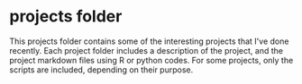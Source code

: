 # projects folder
This projects folder contains some of the interesting projects that I've done recently. Each project folder includes a description of the project, and the project markdown files using R or python codes. For some projects, only the scripts are included, depending on their purpose. 
